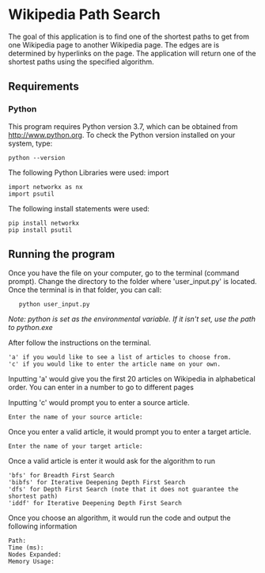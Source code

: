 # Wikipedia Path Search

The goal of this application is to find one of the shortest
paths to get from one Wikipedia page to another Wikipedia page.
The edges are is determined by hyperlinks on the page. The application will return 
one of the shortest paths using the specified algorithm.

## Requirements

### Python
This program requires Python version 3.7, which can be obtained from http://www.python.org. 
To check the Python version installed on your system, type:

    python --version 
        
The following Python Libraries were used:
import

    import networkx as nx
    import psutil
    
The following install statements were used:
    
    pip install networkx
    pip install psutil
    
## Running the program
Once you have the file on your computer, go to the terminal (command prompt). 
Change the directory to the folder where 'user_input.py' is located.
Once the terminal is in that folder, you can call:
    
       python user_input.py
    
_Note: python is set as the environmental variable. If it isn't set, use the path to python.exe_

After follow the instructions on the terminal.

    'a' if you would like to see a list of articles to choose from.
    'c' if you would like to enter the article name on your own.
    
Inputting 'a' would give you the first 20 articles on Wikipedia in alphabetical order. You can enter in a number to go to different pages

Inputting 'c' would prompt you to enter a source article.
    
    Enter the name of your source article:
    
Once you enter a valid article, it would prompt you to enter a target article.

    Enter the name of your target article:

Once a valid article is enter it would ask for the algorithm to run

    'bfs' for Breadth First Search
    'bibfs' for Iterative Deepening Depth First Search
    'dfs' for Depth First Search (note that it does not guarantee the shortest path)
    'iddf' for Iterative Deepening Depth First Search

Once you choose an algorithm, it would run the code and output the following information

    Path:
    Time (ms):
    Nodes Expanded:
    Memory Usage:
    